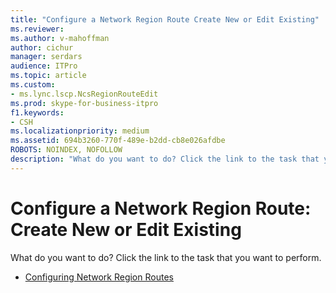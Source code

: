 ```yaml
---
title: "Configure a Network Region Route Create New or Edit Existing"
ms.reviewer: 
ms.author: v-mahoffman
author: cichur
manager: serdars
audience: ITPro
ms.topic: article
ms.custom:
- ms.lync.lscp.NcsRegionRouteEdit
ms.prod: skype-for-business-itpro
f1.keywords:
- CSH
ms.localizationpriority: medium
ms.assetid: 694b3260-770f-489e-b2dd-cb8e026afdbe
ROBOTS: NOINDEX, NOFOLLOW
description: "What do you want to do? Click the link to the task that you want to perform."
---
```


# Configure a Network Region Route: Create New or Edit Existing

What do you want to do? Click the link to the task that you want to perform.

- [Configuring Network Region Routes](/previous-versions/office/lync-server-2013/lync-server-2013-creating-or-modifying-network-region-routes)